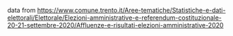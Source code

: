 data from https://www.comune.trento.it/Aree-tematiche/Statistiche-e-dati-elettorali/Elettorale/Elezioni-amministrative-e-referendum-costituzionale-20-21-settembre-2020/Affluenze-e-risultati-elezioni-amministrative-2020
